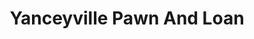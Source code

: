 ---
title: "Yanceyville Pawn And Loan"
url: /yanceyville/yanceyville-pawn-and-loan/
shop: pawnbroker
---